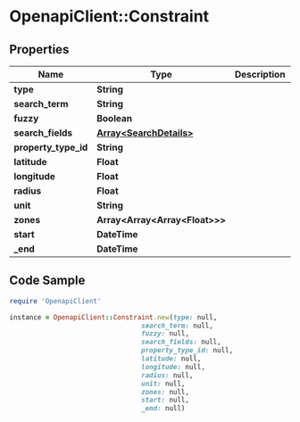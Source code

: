 # OpenapiClient::Constraint

## Properties

Name | Type | Description | Notes
------------ | ------------- | ------------- | -------------
**type** | **String** |  | [optional] 
**search_term** | **String** |  | [optional] 
**fuzzy** | **Boolean** |  | [optional] 
**search_fields** | [**Array&lt;SearchDetails&gt;**](SearchDetails.md) |  | [optional] 
**property_type_id** | **String** |  | [optional] 
**latitude** | **Float** |  | [optional] 
**longitude** | **Float** |  | [optional] 
**radius** | **Float** |  | [optional] 
**unit** | **String** |  | [optional] 
**zones** | **Array&lt;Array&lt;Array&lt;Float&gt;&gt;&gt;** |  | [optional] 
**start** | **DateTime** |  | [optional] 
**_end** | **DateTime** |  | [optional] 

## Code Sample

```ruby
require 'OpenapiClient'

instance = OpenapiClient::Constraint.new(type: null,
                                 search_term: null,
                                 fuzzy: null,
                                 search_fields: null,
                                 property_type_id: null,
                                 latitude: null,
                                 longitude: null,
                                 radius: null,
                                 unit: null,
                                 zones: null,
                                 start: null,
                                 _end: null)
```


